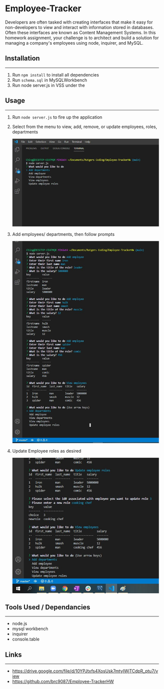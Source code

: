 # Employee-Tracker
Developers are often tasked with creating interfaces that make it easy for non-developers to view and interact with information stored in databases. Often these interfaces are known as Content Management Systems. In this homework assignment, your challenge is to architect and build a solution for managing a company's employees using node, inquirer, and MySQL.

## Installation
---
1. Run `npm install` to install all dependencies
2. Run `schema.sql` in MySQLWorkbench
3. Run node server.js in VSS under the

## Usage
---
1. Run `node server.js` to fire up the application
2. Select from the menu to view, add, remove, or update employees, roles, departments

    ![](./images/AppStartup.JPG)

3. Add employees/ departments, then follow prompts

    ![](./images/AddEmployee.JPG)
    
4. Update Employee roles as desired 

    ![](./images/UpdateEmployee.JPG)


## Tools Used / Dependancies
---
* node.js
* mysql workbench
* inquirer
* console.table 

## Links 
---
* https://drive.google.com/file/d/10YPJtxfs4XosUsk7mtyIWjTCdpR_ptu7/view
* https://github.com/brc9087/Employee-TrackerHW

